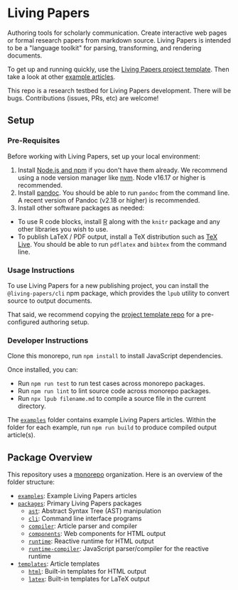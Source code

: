 # Living Papers

Authoring tools for scholarly communication.
Create interactive web pages or formal research papers from markdown source.
Living Papers is intended to be a "language toolkit" for parsing, transforming, and rendering documents.

To get up and running quickly, use the [Living Papers project template](https://github.com/uwdata/living-papers-template/).
Then take a look at other [example articles](https://github.com/uwdata/living-papers/tree/main/examples).

This repo is a research testbed for Living Papers development. There will be bugs. Contributions (issues, PRs, etc) are welcome!

## Setup

### Pre-Requisites

Before working with Living Papers, set up your local environment:

1. Install [Node.js and npm](https://docs.npmjs.com/downloading-and-installing-node-js-and-npm) if you don't have them already. We recommend using a node version manager like [nvm](https://github.com/nvm-sh/nvm). Node v16.17 or higher is recommended.
2. Install [pandoc](https://pandoc.org/installing.html). You should be able to run `pandoc` from the command line. A recent version of Pandoc (v2.18 or higher) is recommended.
3. Install other software packages as needed:
  - To use R code blocks, install [R](https://cloud.r-project.org/) along with the `knitr` package and any other libraries you wish to use.
  - To publish LaTeX / PDF output, install a TeX distribution such as [TeX Live](https://www.tug.org/texlive/). You should be able to run `pdflatex` and `bibtex` from the command line.

### Usage Instructions

To use Living Papers for a new publishing project, you can install the `@living-papers/cli` npm package, which provides the `lpub` utility to convert source to output documents.

That said, we recommend copying the [project template repo](https://github.com/uwdata/living-papers-template/) for a pre-configured authoring setup.

### Developer Instructions

Clone this monorepo, run `npm install` to install JavaScript dependencies.

Once installed, you can:
- Run `npm run test` to run test cases across monorepo packages.
- Run `npm run lint` to lint source code across monorepo packages.
- Run `npx lpub filename.md` to compile a source file in the current directory.

The [`examples`](https://github.com/uwdata/living-papers/tree/main/examples) folder contains example Living Papers articles. Within the folder for each example, run `npm run build` to produce compiled output article(s).

## Package Overview

This repository uses a [monorepo](https://en.wikipedia.org/wiki/Monorepo) organization. Here is an overview of the folder structure:

- [`examples`](https://github.com/uwdata/living-papers/tree/main/examples): Example Living Papers articles
- [`packages`](https://github.com/uwdata/living-papers/tree/main/packages): Primary Living Papers packages
  - [`ast`](https://github.com/uwdata/living-papers/tree/main/packages/ast): Abstract Syntax Tree (AST) manipulation
  - [`cli`](https://github.com/uwdata/living-papers/tree/main/packages/cli): Command line interface programs
  - [`compiler`](https://github.com/uwdata/living-papers/tree/main/packages/compiler): Article parser and compiler
  - [`components`](https://github.com/uwdata/living-papers/tree/main/packages/components): Web components for HTML output
  - [`runtime`](https://github.com/uwdata/living-papers/tree/main/packages/runtime): Reactive runtime for HTML output
  - [`runtime-compiler`](https://github.com/uwdata/living-papers/tree/main/packages/runtime-compiler): JavaScript parser/compiler for the reactive runtime
- [`templates`](https://github.com/uwdata/living-papers/tree/main/templates): Article templates
  - [`html`](https://github.com/uwdata/living-papers/tree/main/templates/html): Built-in templates for HTML output
  - [`latex`](https://github.com/uwdata/living-papers/tree/main/templates/latex): Built-in templates for LaTeX output
